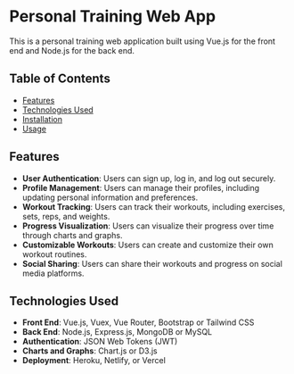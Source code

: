 # Personal Training Web App

This is a personal training web application built using Vue.js for the front end and Node.js for the back end.

## Table of Contents

- [Features](#features)
- [Technologies Used](#technologies-used)
- [Installation](#installation)
- [Usage](#usage)

## Features

- **User Authentication**: Users can sign up, log in, and log out securely.
- **Profile Management**: Users can manage their profiles, including updating personal information and preferences.
- **Workout Tracking**: Users can track their workouts, including exercises, sets, reps, and weights.
- **Progress Visualization**: Users can visualize their progress over time through charts and graphs.
- **Customizable Workouts**: Users can create and customize their own workout routines.
- **Social Sharing**: Users can share their workouts and progress on social media platforms.

## Technologies Used

- **Front End**: Vue.js, Vuex, Vue Router, Bootstrap or Tailwind CSS
- **Back End**: Node.js, Express.js, MongoDB or MySQL
- **Authentication**: JSON Web Tokens (JWT)
- **Charts and Graphs**: Chart.js or D3.js
- **Deployment**: Heroku, Netlify, or Vercel
